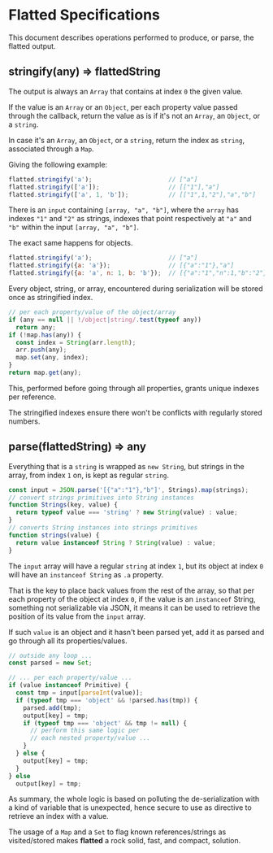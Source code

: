 # Flatted Specifications

This document describes operations performed to produce, or parse, the flatted output.

## stringify(any) => flattedString

The output is always an `Array` that contains at index `0` the given value.

If the value is an `Array` or an `Object`, per each property value passed through the callback, return the value as is
if it's not an `Array`, an `Object`, or a `string`.

In case it's an `Array`, an `Object`, or a `string`, return the index as `string`, associated through a `Map`.

Giving the following example:

```js
flatted.stringify('a');                     // ["a"]
flatted.stringify(['a']);                   // [["1"],"a"]
flatted.stringify(['a', 1, 'b']);           // [["1",1,"2"],"a","b"]
```

There is an `input` containing `[array, "a", "b"]`, where the `array` has indexes `"1"` and `"2"` as strings, indexes
that point respectively at `"a"` and `"b"` within the input `[array, "a", "b"]`.

The exact same happens for objects.

```js
flatted.stringify('a');                     // ["a"]
flatted.stringify({a: 'a'});                // [{"a":"1"},"a"]
flatted.stringify({a: 'a', n: 1, b: 'b'});  // [{"a":"1","n":1,"b":"2"},"a","b"]
```

Every object, string, or array, encountered during serialization will be stored once as stringified index.

```js
// per each property/value of the object/array
if (any == null || !/object|string/.test(typeof any))
  return any;
if (!map.has(any)) {
  const index = String(arr.length);
  arr.push(any);
  map.set(any, index);
}
return map.get(any);
```

This, performed before going through all properties, grants unique indexes per reference.

The stringified indexes ensure there won't be conflicts with regularly stored numbers.

## parse(flattedString) => any

Everything that is a `string` is wrapped as `new String`, but strings in the array, from index `1` on, is kept as
regular `string`.

```js
const input = JSON.parse('[{"a":"1"},"b"]', Strings).map(strings);
// convert strings primitives into String instances
function Strings(key, value) {
  return typeof value === 'string' ? new String(value) : value;
}
// converts String instances into strings primitives
function strings(value) {
  return value instanceof String ? String(value) : value;
}
```

The `input` array will have a regular `string` at index `1`, but its object at index `0` will have
an `instanceof String` as `.a` property.

That is the key to place back values from the rest of the array, so that per each property of the object at index `0`,
if the value is an `instanceof` String, something not serializable via JSON, it means it can be used to retrieve the
position of its value from the `input` array.

If such `value` is an object and it hasn't been parsed yet, add it as parsed and go through all its properties/values.

```js
// outside any loop ...
const parsed = new Set;

// ... per each property/value ...
if (value instanceof Primitive) {
  const tmp = input[parseInt(value)];
  if (typeof tmp === 'object' && !parsed.has(tmp)) {
    parsed.add(tmp);
    output[key] = tmp;
    if (typeof tmp === 'object' && tmp != null) {
      // perform this same logic per
      // each nested property/value ...
    }
  } else {
    output[key] = tmp;
  }
} else
  output[key] = tmp;
```

As summary, the whole logic is based on polluting the de-serialization with a kind of variable that is unexpected, hence
secure to use as directive to retrieve an index with a value.

The usage of a `Map` and a `Set` to flag known references/strings as visited/stored makes **flatted** a rock solid,
fast, and compact, solution.
